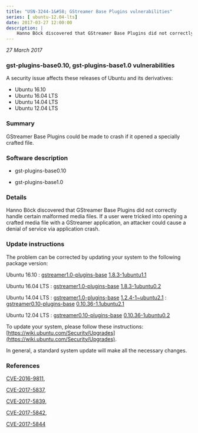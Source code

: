 ```yaml
---
title: "USN-3244-1&#58; GStreamer Base Plugins vulnerabilities"
series: [ ubuntu-12.04-lts]
date: 2017-03-27 12:00:00
description: |
    Hanno Böck discovered that GStreamer Base Plugins did not correctly handle certain malformed media files. If a user were tricked into opening a crafted media file with a GStreamer application, an attacker could cause a denial of service via application crash. 
--- 
```

 
 

*27 March 2017*

### gst-plugins-base0.10, gst-plugins-base1.0 vulnerabilities

A security issue affects these releases of Ubuntu and its derivatives:

* Ubuntu 16.10
* Ubuntu 16.04 LTS
* Ubuntu 14.04 LTS
* Ubuntu 12.04 LTS

### Summary

GStreamer Base Plugins could be made to crash if it opened a specially crafted file.

### Software description

* gst-plugins-base0.10 

* gst-plugins-base1.0 

### Details

Hanno Böck discovered that GStreamer Base Plugins did not correctly handle certain malformed media files. If a user were tricked into opening a crafted media file with a GStreamer application, an attacker could cause a denial of service via application crash. 

### Update instructions

The problem can be corrected by updating your system to the following package version:

Ubuntu 16.10
 : [gstreamer1.0-plugins-base](https://launchpad.net/ubuntu/+source/gst-plugins-base1.0) <span> [1.8.3-1ubuntu1.1](https://launchpad.net/ubuntu/+source/gst-plugins-base1.0/1.8.3-1ubuntu1.1) </span> 

Ubuntu 16.04 LTS
 : [gstreamer1.0-plugins-base](https://launchpad.net/ubuntu/+source/gst-plugins-base1.0) <span> [1.8.3-1ubuntu0.2](https://launchpad.net/ubuntu/+source/gst-plugins-base1.0/1.8.3-1ubuntu0.2) </span> 

Ubuntu 14.04 LTS
 : [gstreamer1.0-plugins-base](https://launchpad.net/ubuntu/+source/gst-plugins-base1.0) <span> [1.2.4-1~ubuntu2.1](https://launchpad.net/ubuntu/+source/gst-plugins-base1.0/1.2.4-1~ubuntu2.1) </span> 
 : [gstreamer0.10-plugins-base](https://launchpad.net/ubuntu/+source/gst-plugins-base0.10) <span> [0.10.36-1.1ubuntu2.1](https://launchpad.net/ubuntu/+source/gst-plugins-base0.10/0.10.36-1.1ubuntu2.1) </span> 

Ubuntu 12.04 LTS
 : [gstreamer0.10-plugins-base](https://launchpad.net/ubuntu/+source/gst-plugins-base0.10) <span> [0.10.36-1ubuntu0.2](https://launchpad.net/ubuntu/+source/gst-plugins-base0.10/0.10.36-1ubuntu0.2) </span> 

To update your system, please follow these instructions: [https://wiki.ubuntu.com/Security/Upgrades](https://wiki.ubuntu.com/Security/Upgrades).

In general, a standard system update will make all the necessary changes. 

### References

 
 [CVE-2016-9811](http://people.ubuntu.com/~ubuntu-security/cve/CVE-2016-9811), 

 [CVE-2017-5837](http://people.ubuntu.com/~ubuntu-security/cve/CVE-2017-5837), 

 [CVE-2017-5839](http://people.ubuntu.com/~ubuntu-security/cve/CVE-2017-5839), 

 [CVE-2017-5842](http://people.ubuntu.com/~ubuntu-security/cve/CVE-2017-5842), 

 [CVE-2017-5844](http://people.ubuntu.com/~ubuntu-security/cve/CVE-2017-5844)
 

